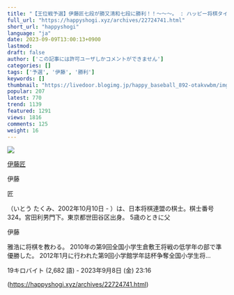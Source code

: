 ```yaml
---
title: "【王位戦予選】伊藤匠七段が勝又清和七段に勝利！！～～～。 : ハッピー将棋タイムズ"
full_url: "https://happyshogi.xyz/archives/22724741.html"
short_url: "happyshogi"
language: "ja"
date: 2023-09-09T13:00:13+0900
lastmod: 
draft: false
author: ['この記事には許可ユーザしかコメントができません']
categories: []
tags: ['予選', '伊藤', '勝利']
keywords: []
thumbnail: "https://livedoor.blogimg.jp/happy_baseball_892-otakvwbm/imgs/5/0/50edc5cc-s.jpg"
popular: 207
latest: 770
trend: 1139
featured: 1291
views: 1816
comments: 125
weight: 16
---
```


![](https://livedoor.blogimg.jp/happy_baseball_892-otakvwbm/imgs/5/0/50edc5cc-s.jpg)

<div><a title='伊藤匠' href='https://ja.wikipedia.org/wiki/%E4%BC%8A%E8%97%A4%E5%8C%A0' target='_blank'><p>伊藤匠</p></a> <p class='searchresult'><p>伊藤</p> <p>匠</p>（いとう たくみ、2002年10月10日 - ）は、日本将棋連盟の棋士。棋士番号324。宮田利男門下。東京都世田谷区出身。 5歳のときに父<p>伊藤</p>雅浩に将棋を教わる。 2010年の第9回全国小学生倉敷王将戦の低学年の部で準優勝した。 2012年1月に行われた第9回小学館学年誌杯争奪全国小学生将…</p> <p class='mw-search-result-data'>19キロバイト (2,682 語) - 2023年9月8日 (金) 23:16</p></div>

(https://happyshogi.xyz/archives/22724741.html)
